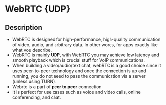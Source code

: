 # WebRTC {UDP}

## Description

- WebRTC is designed for high-performance, high-quality communication of video, audio, and arbitrary data. In other words, for apps exactly like what you describe.
- WebRTC is mainly **UDP**, with WebRTC you may achieve low latency and smooth playback which is crucial stuff for VoIP communications.
- When building a video/audio/text chat, webRTC is a good choice since it uses peer-to-peer technology and once the connection is up and running, you do not need to pass the communication via a server (unless using TURN).
- Webrtc is a part of **peer to peer** connection
- It is perfect for use cases such as voice and video calls, online conferencing, and chat.
